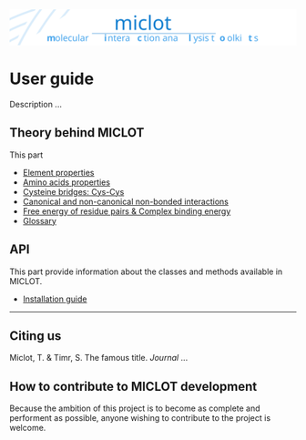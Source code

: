 <img src="../__banner.svg" alt="banner" class="center">

# User guide

Description ...

## Theory behind MICLOT
This part

- [Element properties](__element_properties.md)
- [Amino acids properties](__amino_acids_properties.md)
- [Cysteine bridges: Cys-Cys](__CysCys_bridges.md)
- [Canonical and non-canonical non-bonded interactions](__nonbonded_interactions.md)
- [Free energy of residue pairs & Complex binding energy](__free_energy.md)
- [Glossary](__glossary.md)

## API
This part provide information about the classes and methods available in MICLOT.

- [Installation guide](__installation.md)

* * *
## Citing us
Miclot, T. & Timr, S. The famous title. *Journal* ... 


## How to contribute to MICLOT development
Because the ambition of this project is to become as complete and performent as possible, anyone wishing to contribute to the project is welcome.
